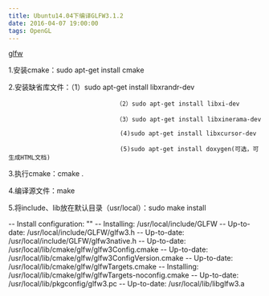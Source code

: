 ```yaml
---
title: Ubuntu14.04下编译GLFW3.1.2
date: 2016-04-07 19:00:00
tags: OpenGL
---
```


[glfw](http://www.glfw.org/download.html)

<!--more-->

1.安装cmake：sudo apt-get install cmake

2.安装缺省库文件：（1）sudo apt-get install libxrandr-dev

                                  （2）sudo apt-get install libxi-dev

                                  （3）sudo apt-get install libxinerama-dev

                                   (4)sudo apt-get install libxcursor-dev

                                   (5)sudo apt-get install doxygen(可选，可生成HTML文档)

3.执行cmake：cmake .

4.编译源文件：make

5.将include、lib放在默认目录（usr/local）：sudo make install

-- Install configuration: ""
-- Installing: /usr/local/include/GLFW
-- Up-to-date: /usr/local/include/GLFW/glfw3.h
-- Up-to-date: /usr/local/include/GLFW/glfw3native.h
-- Up-to-date: /usr/local/lib/cmake/glfw/glfw3Config.cmake
-- Up-to-date: /usr/local/lib/cmake/glfw/glfw3ConfigVersion.cmake
-- Up-to-date: /usr/local/lib/cmake/glfw/glfwTargets.cmake
-- Installing: /usr/local/lib/cmake/glfw/glfwTargets-noconfig.cmake
-- Up-to-date: /usr/local/lib/pkgconfig/glfw3.pc
-- Up-to-date: /usr/local/lib/libglfw3.a
